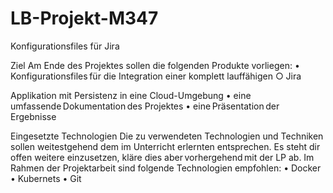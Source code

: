 # LB-Projekt-M347
 Konfigurationsfiles für Jira
 
Ziel
Am Ende des Projektes sollen die folgenden Produkte vorliegen:
• Konfigurationsfiles für die Integration einer komplett lauffähigen
○ Jira

Applikation mit Persistenz in eine Cloud-Umgebung
• eine umfassende Dokumentation des Projektes
• eine Präsentation der Ergebnisse

Eingesetzte Technologien
Die zu verwendeten Technologien und Techniken sollen weitestgehend dem im Unterricht erlernten entsprechen.
Es steht dir offen weitere einzusetzen, kläre dies aber vorhergehend mit der LP ab. Im Rahmen der Projektarbeit
sind folgende Technologien empfohlen:
• Docker
• Kubernets
• Git
